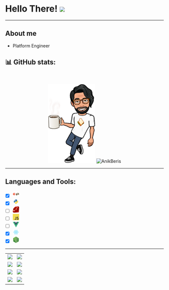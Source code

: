 # Hello There! <img src="https://media.giphy.com/media/hvRJCLFzcasrR4ia7z/giphy.gif" width="25px">

---

## About me

* Platform Engineer

## 📊 <b>GitHub stats</b>:
<br>
<p align = "center">
    <img src="https://github.com/AnikBeris/AnikBeris/blob/main/media/WRTs.png" height="250" />
    <img src="https://github-readme-stats.vercel.app/api?username=AnikBeris&show_icons=true&count_private=true&hide_border=true&line_height=25" alt="AnikBeris">

</p>


---

## Languages and Tools:
<!-- TODO-IST:START -->
* [x] <code><img height="20" src="https://raw.githubusercontent.com/github/explore/80688e429a7d4ef2fca1e82350fe8e3517d3494d/topics/git/git.png"></code>
* [x] <code><img height="20" src="https://raw.githubusercontent.com/github/explore/80688e429a7d4ef2fca1e82350fe8e3517d3494d/topics/python/python.png"></code>
* [ ] <code><img height="20" src="https://raw.githubusercontent.com/github/explore/80688e429a7d4ef2fca1e82350fe8e3517d3494d/topics/ruby/ruby.png"></code>
* [ ] <code><img height="20" src="https://raw.githubusercontent.com/github/explore/80688e429a7d4ef2fca1e82350fe8e3517d3494d/topics/javascript/javascript.png"></code>
* [ ] <code><img height="20" src="https://raw.githubusercontent.com/github/explore/80688e429a7d4ef2fca1e82350fe8e3517d3494d/topics/vue/vue.png"></code>
* [x] <code><img height="20" src="https://raw.githubusercontent.com/github/explore/80688e429a7d4ef2fca1e82350fe8e3517d3494d/topics/react/react.png"></code>
* [x] <code><img height="20" src="https://raw.githubusercontent.com/github/explore/80688e429a7d4ef2fca1e82350fe8e3517d3494d/topics/nodejs/nodejs.png"></code>
<!-- TODO-IST:END -->

---

<table>
    
  <tr>
    <td>
      <a href="https://github.com/AnikBeris/Auto-Role-Channel-Bot-Discord">
        <img src="https://github-readme-stats.vercel.app/api/pin/?username=AnikBeris&repo=Auto-Role-Channel-Bot-Discord&theme=tokyonight" />
      </a>
    </td>
    <td>
      <a href="https://github.com/AnikBeris/Auto-Discord-Cleaner">
        <img src="https://github-readme-stats.vercel.app/api/pin/?username=AnikBeris&repo=Auto-Discord-Cleaner&theme=tokyonight" />
      </a>
    </td>
  </tr>
    
  <tr>
    <td>
      <a href="https://github.com/AnikBeris/automatic-calculation-of-HLOD-Unreal-Engine">
        <img src="https://github-readme-stats.vercel.app/api/pin/?username=AnikBeris&repo=automatic-calculation-of-HLOD-Unreal-Engine&theme=tokyonight" />
      </a>
    </td>
    <td>
      <a href="https://github.com/AnikBeris/Landscape-Unreal-Engine">
        <img src="https://github-readme-stats.vercel.app/api/pin/?username=AnikBeris&repo=Landscape-Unreal-Engine&theme=tokyonight" />
      </a>
    </td>
  </tr>
    
  <tr>
    <td>
      <a href="https://github.com/AnikBeris/CI-CD-Unreal-Engine-5">
        <img src="https://github-readme-stats.vercel.app/api/pin/?username=AnikBeris&repo=CI-CD-Unreal-Engine-5&theme=tokyonight" />
      </a>
    </td>
    <td>
      <a href="https://github.com/AnikBeris/n8n-docker">
        <img src="https://github-readme-stats.vercel.app/api/pin/?username=AnikBeris&repo=n8n-docker&theme=tokyonight" />
      </a>
    </td>
  </tr>
    
  <tr>
    <td>
      <a href="https://github.com/AnikBeris/Unreal-Engine-Docker-Pixel-Streaming">
        <img src="https://github-readme-stats.vercel.app/api/pin/?username=AnikBeris&repo=Unreal-Engine-Docker-Pixel-Streaming&theme=tokyonight" />
      </a>
    </td>
    <td>
      <a href="https://github.com/AnikBeris/self-signed-certificate">
        <img src="https://github-readme-stats.vercel.app/api/pin/?username=AnikBeris&repo=self-signed-certificate&theme=tokyonight" />
      </a>
    </td>
  </tr>
  
</table>

